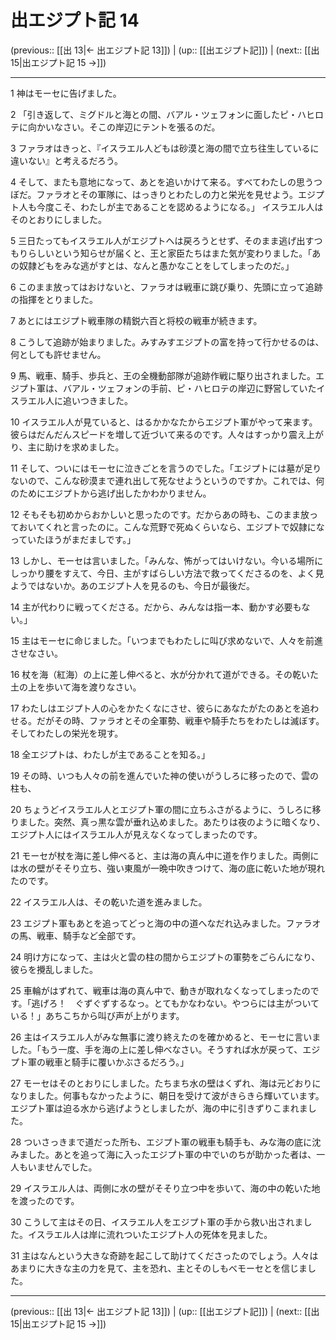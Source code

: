# 出エジプト記 14

(previous:: [[出 13|← 出エジプト記 13]]) | (up:: [[出エジプト記]]) | (next:: [[出 15|出エジプト記 15 →]])

***




1 
神はモーセに告げました。 



2 
「引き返して、ミグドルと海との間、バアル・ツェフォンに面したピ・ハヒロテに向かいなさい。そこの岸辺にテントを張るのだ。 



3 
ファラオはきっと、『イスラエル人どもは砂漠と海の間で立ち往生しているに違いない』と考えるだろう。 



4 
そして、またも意地になって、あとを追いかけて来る。すべてわたしの思うつぼだ。ファラオとその軍隊に、はっきりとわたしの力と栄光を見せよう。エジプト人も今度こそ、わたしが主であることを認めるようになる。」 イスラエル人はそのとおりにしました。 



5 
三日たってもイスラエル人がエジプトへは戻ろうとせず、そのまま逃げ出すつもりらしいという知らせが届くと、王と家臣たちはまた気が変わりました。「あの奴隷どもをみな逃がすとは、なんと愚かなことをしてしまったのだ。」 



6 
このまま放ってはおけないと、ファラオは戦車に跳び乗り、先頭に立って追跡の指揮をとりました。 



7 
あとにはエジプト戦車隊の精鋭六百と将校の戦車が続きます。 



8 
こうして追跡が始まりました。みすみすエジプトの富を持って行かせるのは、何としても許せません。 



9 
馬、戦車、騎手、歩兵と、王の全機動部隊が追跡作戦に駆り出されました。エジプト軍は、バアル・ツェフォンの手前、ピ・ハヒロテの岸辺に野営していたイスラエル人に追いつきました。 



10 
イスラエル人が見ていると、はるかかなたからエジプト軍がやって来ます。彼らはだんだんスピードを増して近づいて来るのです。人々はすっかり震え上がり、主に助けを求めました。 



11 
そして、ついにはモーセに泣きごとを言うのでした。「エジプトには墓が足りないので、こんな砂漠まで連れ出して死なせようというのですか。これでは、何のためにエジプトから逃げ出したかわかりません。 



12 
そもそも初めからおかしいと思ったのです。だからあの時も、このまま放っておいてくれと言ったのに。こんな荒野で死ぬくらいなら、エジプトで奴隷になっていたほうがまだましです。」 



13 
しかし、モーセは言いました。「みんな、怖がってはいけない。今いる場所にしっかり腰をすえて、今日、主がすばらしい方法で救ってくださるのを、よく見ようではないか。あのエジプト人を見るのも、今日が最後だ。 



14 
主が代わりに戦ってくださる。だから、みんなは指一本、動かす必要もない。」 



15 
主はモーセに命じました。「いつまでもわたしに叫び求めないで、人々を前進させなさい。 



16 
杖を海（紅海）の上に差し伸べると、水が分かれて道ができる。その乾いた土の上を歩いて海を渡りなさい。 



17 
わたしはエジプト人の心をかたくなにさせ、彼らにあなたがたのあとを追わせる。だがその時、ファラオとその全軍勢、戦車や騎手たちをわたしは滅ぼす。そしてわたしの栄光を現す。 



18 
全エジプトは、わたしが主であることを知る。」 



19 
その時、いつも人々の前を進んでいた神の使いがうしろに移ったので、雲の柱も、 



20 
ちょうどイスラエル人とエジプト軍の間に立ちふさがるように、うしろに移りました。突然、真っ黒な雲が垂れ込めました。あたりは夜のように暗くなり、エジプト人にはイスラエル人が見えなくなってしまったのです。 



21 
モーセが杖を海に差し伸べると、主は海の真ん中に道を作りました。両側には水の壁がそそり立ち、強い東風が一晩中吹きつけて、海の底に乾いた地が現れたのです。 



22 
イスラエル人は、その乾いた道を進みました。 



23 
エジプト軍もあとを追ってどっと海の中の道へなだれ込みました。ファラオの馬、戦車、騎手など全部です。 



24 
明け方になって、主は火と雲の柱の間からエジプトの軍勢をごらんになり、彼らを攪乱しました。 



25 
車輪がはずれて、戦車は海の真ん中で、動きが取れなくなってしまったのです。「逃げろ！　ぐずぐずするなっ。とてもかなわない。やつらには主がついている！」あちこちから叫び声が上がります。 



26 
主はイスラエル人がみな無事に渡り終えたのを確かめると、モーセに言いました。「もう一度、手を海の上に差し伸べなさい。そうすれば水が戻って、エジプト軍の戦車と騎手に覆いかぶさるだろう。」 



27 
モーセはそのとおりにしました。たちまち水の壁はくずれ、海は元どおりになりました。何事もなかったように、朝日を受けて波がきらきら輝いています。エジプト軍は迫る水から逃げようとしましたが、海の中に引きずりこまれました。 



28 
ついさっきまで道だった所も、エジプト軍の戦車も騎手も、みな海の底に沈みました。あとを追って海に入ったエジプト軍の中でいのちが助かった者は、一人もいませんでした。 



29 
イスラエル人は、両側に水の壁がそそり立つ中を歩いて、海の中の乾いた地を渡ったのです。 



30 
こうして主はその日、イスラエル人をエジプト軍の手から救い出されました。イスラエル人は岸に流れついたエジプト人の死体を見ました。 



31 
主はなんという大きな奇跡を起こして助けてくださったのでしょう。人々はあまりに大きな主の力を見て、主を恐れ、主とそのしもべモーセとを信じました。

***

(previous:: [[出 13|← 出エジプト記 13]]) | (up:: [[出エジプト記]]) | (next:: [[出 15|出エジプト記 15 →]])
